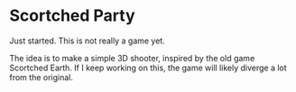 # Scortched Party

Just started. This is not really a game yet.

The idea is to make a simple 3D shooter, inspired by the old game Scortched Earth. If I keep working on this, the game will likely diverge a lot from the original.
